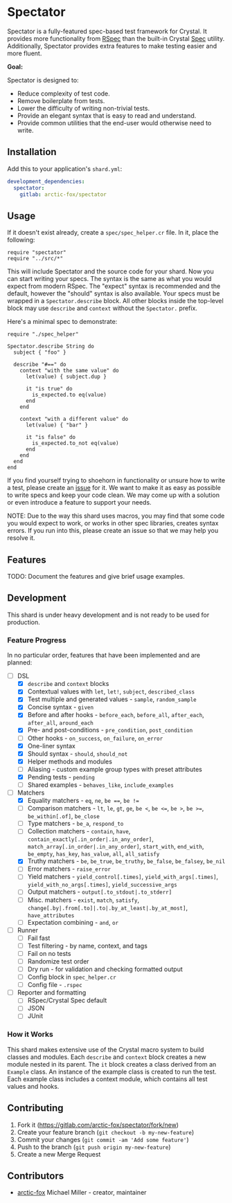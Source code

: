 Spectator
=========

Spectator is a fully-featured spec-based test framework for Crystal.
It provides more functionality from [RSpec](http://rspec.info/)
than the built-in Crystal [Spec](https://crystal-lang.org/api/latest/Spec.html) utility.
Additionally, Spectator provides extra features to make testing easier and more fluent.

**Goal:**

Spectator is designed to:

- Reduce complexity of test code.
- Remove boilerplate from tests.
- Lower the difficulty of writing non-trivial tests.
- Provide an elegant syntax that is easy to read and understand.
- Provide common utilities that the end-user would otherwise need to write.

Installation
------------

Add this to your application's `shard.yml`:

```yaml
development_dependencies:
  spectator:
    gitlab: arctic-fox/spectator
```

Usage
-----

If it doesn't exist already, create a `spec/spec_helper.cr` file.
In it, place the following:

```crystal
require "spectator"
require "../src/*"
```

This will include Spectator and the source code for your shard.
Now you can start writing your specs.
The syntax is the same as what you would expect from modern RSpec.
The "expect" syntax is recommended and the default, however the "should" syntax is also available.
Your specs must be wrapped in a `Spectator.describe` block.
All other blocks inside the top-level block may use `describe` and `context` without the `Spectator.` prefix.

Here's a minimal spec to demonstrate:

```crystal
require "./spec_helper"

Spectator.describe String do
  subject { "foo" }

  describe "#==" do
    context "with the same value" do
      let(value) { subject.dup }

      it "is true" do
        is_expected.to eq(value)
      end
    end

    context "with a different value" do
      let(value) { "bar" }

      it "is false" do
        is_expected.to_not eq(value)
      end
    end
  end
end
```

If you find yourself trying to shoehorn in functionality
or unsure how to write a test, please create an [issue](https://gitlab.com/arctic-fox/spectator/issues/new) for it.
We want to make it as easy as possible to write specs and keep your code clean.
We may come up with a solution or even introduce a feature to support your needs.

NOTE: Due to the way this shard uses macros,
you may find that some code you would expect to work, or works in other spec libraries, creates syntax errors.
If you run into this, please create an issue so that we may help you resolve it.

Features
--------

TODO: Document the features and give brief usage examples.

Development
-----------

This shard is under heavy development and is not ready to be used for production.

### Feature Progress

In no particular order, features that have been implemented and are planned:

- [ ] DSL
    - [X] `describe` and `context` blocks
    - [X] Contextual values with `let`, `let!`, `subject`, `described_class`
    - [X] Test multiple and generated values - `sample`, `random_sample`
    - [X] Concise syntax - `given`
    - [X] Before and after hooks - `before_each`, `before_all`, `after_each`, `after_all`, `around_each`
    - [X] Pre- and post-conditions - `pre_condition`, `post_condition`
    - [ ] Other hooks - `on_success`, `on_failure`, `on_error`
    - [X] One-liner syntax
    - [X] Should syntax - `should`, `should_not`
    - [X] Helper methods and modules
    - [ ] Aliasing - custom example group types with preset attributes
    - [X] Pending tests - `pending`
    - [ ] Shared examples - `behaves_like`, `include_examples`
- [ ] Matchers
    - [X] Equality matchers - `eq`, `ne`, `be ==`, `be !=`
    - [ ] Comparison matchers - `lt`, `le`, `gt`, `ge`, `be <`, `be <=`, `be >`, `be >=`, `be_within[.of]`, `be_close`
    - [ ] Type matchers - `be_a`, `respond_to`
    - [ ] Collection matchers - `contain`, `have`, `contain_exactly[.in_order|.in_any_order]`, `match_array[.in_order|.in_any_order]`, `start_with`, `end_with`, `be_empty`, `has_key`, `has_value`, `all`, `all_satisfy`
    - [X] Truthy matchers - `be`, `be_true`, `be_truthy`, `be_false`, `be_falsey`, `be_nil`
    - [ ] Error matchers - `raise_error`
    - [ ] Yield matchers - `yield_control[.times]`, `yield_with_args[.times]`, `yield_with_no_args[.times]`, `yield_successive_args`
    - [ ] Output matchers - `output[.to_stdout|.to_stderr]`
    - [ ] Misc. matchers - `exist`, `match`, `satisfy`, `change[.by|.from[.to]|.to|.by_at_least|.by_at_most]`, `have_attributes`
    - [ ] Expectation combining - `and`, `or`
- [ ] Runner
    - [ ] Fail fast
    - [ ] Test filtering - by name, context, and tags
    - [ ] Fail on no tests
    - [ ] Randomize test order
    - [ ] Dry run - for validation and checking formatted output
    - [ ] Config block in `spec_helper.cr`
    - [ ] Config file - `.rspec`
- [ ] Reporter and formatting
    - [ ] RSpec/Crystal Spec default
    - [ ] JSON
    - [ ] JUnit

### How it Works

This shard makes extensive use of the Crystal macro system to build classes and modules.
Each `describe` and `context` block creates a new module nested in its parent.
The `it` block creates a class derived from an `Example` class.
An instance of the example class is created to run the test.
Each example class includes a context module, which contains all test values and hooks.

Contributing
------------

1. Fork it (<https://gitlab.com/arctic-fox/spectator/fork/new>)
2. Create your feature branch (`git checkout -b my-new-feature`)
3. Commit your changes (`git commit -am 'Add some feature'`)
4. Push to the branch (`git push origin my-new-feature`)
5. Create a new Merge Request

Contributors
------------

- [arctic-fox](https://gitlab.com/arctic-fox) Michael Miller - creator, maintainer
